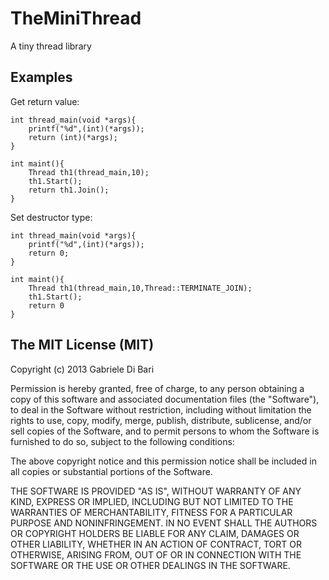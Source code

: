 TheMiniThread
=============

A tiny thread library

Examples
-------

Get return value:

	int thread_main(void *args){
		printf("%d",(int)(*args));
		return (int)(*args);
	}
	
	int maint(){
		Thread th1(thread_main,10);
		th1.Start();
		return th1.Join();
	}



Set destructor type:

	int thread_main(void *args){
		printf("%d",(int)(*args));
		return 0;
	}
	
	int maint(){
		Thread th1(thread_main,10,Thread::TERMINATE_JOIN);
		th1.Start();
		return 0
	}

The MIT License (MIT)
-------

Copyright (c) 2013 Gabriele Di Bari

Permission is hereby granted, free of charge, to any person obtaining a copy of this software and associated documentation files (the "Software"), to deal in the Software without restriction, including without limitation the rights to use, copy, modify, merge, publish, distribute, sublicense, and/or sell copies of the Software, and to permit persons to whom the Software is furnished to do so, subject to the following conditions:

The above copyright notice and this permission notice shall be included in all copies or substantial portions of the Software.

THE SOFTWARE IS PROVIDED "AS IS", WITHOUT WARRANTY OF ANY KIND, EXPRESS OR IMPLIED, INCLUDING BUT NOT LIMITED TO THE WARRANTIES OF MERCHANTABILITY, FITNESS FOR A PARTICULAR PURPOSE AND NONINFRINGEMENT. IN NO EVENT SHALL THE AUTHORS OR COPYRIGHT HOLDERS BE LIABLE FOR ANY CLAIM, DAMAGES OR OTHER LIABILITY, WHETHER IN AN ACTION OF CONTRACT, TORT OR OTHERWISE, ARISING FROM, OUT OF OR IN CONNECTION WITH THE SOFTWARE OR THE USE OR OTHER DEALINGS IN THE SOFTWARE.